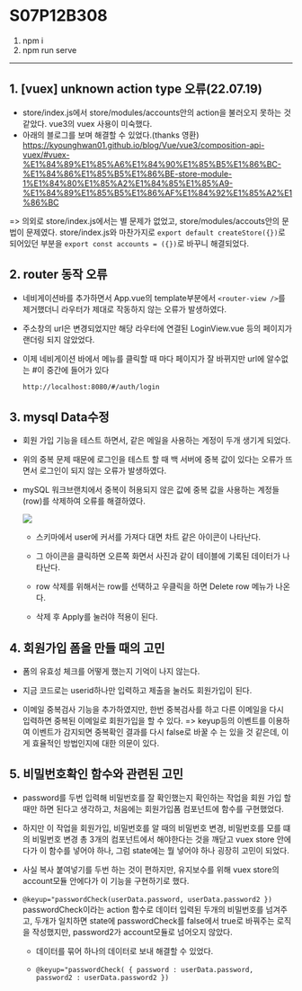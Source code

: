 # S07P12B308

1. npm i
2. npm run serve

---

## 1. [vuex] unknown action type 오류(22.07.19)

- store/index.js에서 store/modules/accounts안의 action을 불러오지 못하는 것 같았다.
  vue3의 vuex 사용이 미숙했다.
- 아래의 블로그를 보며 해결할 수 있었다.(thanks 영환)
  https://kyounghwan01.github.io/blog/Vue/vue3/composition-api-vuex/#vuex-%E1%84%89%E1%85%A6%E1%84%90%E1%85%B5%E1%86%BC-%E1%84%86%E1%85%B5%E1%86%BE-store-module-1%E1%84%80%E1%85%A2%E1%84%85%E1%85%A9-%E1%84%89%E1%85%B5%E1%86%AF%E1%84%92%E1%85%A2%E1%86%BC

=> 의외로 store/index.js에서는 별 문제가 없었고, store/modules/accouts안의 문법이 문제였다.
store/index.js와 마찬가지로 `export default createStore({})`로 되어있던 부분을
`export const accounts = ({})`로 바꾸니 해결되었다.

## 2. router 동작 오류

- 네비게이션바를 추가하면서 App.vue의 template부분에서 `<router-view />`를 제거했더니 라우터가 제대로 작동하지 않는 오류가 발생하였다.

- 주소창의 url은 변경되었지만 해당 라우터에 연결된 LoginView.vue 등의 페이지가 랜더링 되지 않았었다.

- 이제 네비게이션 바에서 메뉴를 클릭할 때 마다 페이지가 잘 바뀌지만 url에 알수없는 #이 중간에 들어가 있다
  
  ```tex
  http://localhost:8080/#/auth/login
  ```

## 3. mysql Data수정

- 회원 가입 기능을 테스트 하면서, 같은 메일을 사용하는 계정이 두개 생기게 되었다. 

- 위의 중복 문제 때문에 로그인을 테스트 할 때 백 서버에 중복 값이 있다는 오류가 뜨면서 로그인이 되지 않는 오류가 발생하였다.

- mySQL 워크브랜치에서 중복이 허용되지 않은 값에 중복 값을 사용하는 계정들(row)를 삭제하여 오류를 해결하였다.
  
  ![](C:\Users\multicampus\AppData\Roaming\marktext\images\2022-07-22-00-23-16-image.png)
  
  - 스키마에서 user에 커서를 가져다 대면 차트 같은 아이콘이 나타난다.
  
  - 그 아이콘을 클릭하면 오른쪽 화면서 사진과 같이 테이블에 기록된 데이터가 나타난다.
  
  - row 삭제를 위해서는 row를 선택하고 우클릭을 하면 Delete row 메뉴가 나온다.
  
  - 삭제 후 Apply를 눌러야 적용이 된다.
    
    

## 4. 회원가입 폼을 만들 때의 고민

- 폼의 유효성 체크를 어떻게 했는지 기억이 나지 않는다.

- 지금 코드로는 userid하나만 입력하고 제출을 눌러도 회원가입이 된다.

- 이메일 중복검사 기능을 추가하였지만, 한번 중복검사를 하고 다른 이메일을 다시 입력하면 중복된 이메일로 회원가입을 할 수 있다. => keyup등의 이벤트를 이용하여 이벤트가 감지되면 중복확인 결과를 다시 false로 바꿀 수 는 있을 것 같은데, 이게 효율적인 방법인지에 대한 의문이 있다.

## 

## 5. 비밀번호확인 함수와 관련된 고민

- password를 두번 입력해 비밀번호를 잘 확인했는지 확인하는 작업을 회원 가입 할 때만 하면 된다고 생각하고, 처음에는 회원가입폼 컴포넌트에 함수를 구현했었다.

- 하지만 이 작업을 회원가입, 비밀번호를 알 때의 비밀번호 변경, 비밀번호를 모를 떄의 비밀번호 변경 총 3개의 컴포넌트에서 해야한다는 것을 깨닫고 vuex store 안에다가 이 함수를 넣어야 하나, 그럼 state에는 뭘 넣어야 하나 굉장히 고민이 되었다.

- 사실 복사 붙여넣기를 두번 하는 것이 편하지만, 유지보수를 위해 vuex store의 account모듈 안에다가 이 기능을 구현하기로 했다.

- `@keyup="passwordCheck(userData.password, userData.password2 })` passwordCheck이라는 action 함수로 데이터 입력된 두개의 비밀번호를 넘겨주고, 두개가 일치하면 state에 passwordCheck를 false에서 true로 바꿔주는 로직을 작성했지만, password2가 account모듈로 넘어오지 않았다. 
  
  - 데이터를 묶어 하나의 데이터로 보내 해결할 수 있었다.
  
  - `@keyup="passwordCheck( { password : userData.password, password2 : userData.password2 })`
